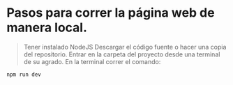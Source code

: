 # Pasos para correr la página web de manera local.

> Tener instalado NodeJS
> Descargar el código fuente o hacer una copia del repositorio.
> Entrar en la carpeta del proyecto desde una terminal de su agrado.
> En la terminal correr el comando:
```sh
npm run dev
```
